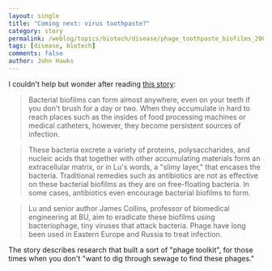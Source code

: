 ```yaml
---
layout: single 
title: "Coming next: virus toothpaste?" 
category: story
permalink: /weblog/topics/biotech/disease/phage_toothpaste_biofilms_2007.html
tags: [disease, biotech] 
comments: false 
author: John Hawks 
---
```



<p>
I couldn't help but wonder after reading <a href="http://www.sciencedaily.com/releases/2007/07/070709111338.htm">this story</a>: 
</p>

<blockquote>Bacterial biofilms can form almost anywhere, even on your teeth if you don't brush for a day or two. When they accumulate in hard to reach places such as the insides of food processing machines or medical catheters, however, they become persistent sources of infection.</blockquote>

<blockquote>These bacteria excrete a variety of proteins, polysaccharides, and nucleic acids that together with other accumulating materials form an extracellular matrix, or in Lu's words, a "slimy layer," that encases the bacteria. Traditional remedies such as antibiotics are not as effective on these bacterial biofilms as they are on free-floating bacteria. In some cases, antibiotics even encourage bacterial biofilms to form.</blockquote>

<blockquote>Lu and senior author James Collins, professor of biomedical engineering at BU, aim to eradicate these biofilms using bacteriophage, tiny viruses that attack bacteria. Phage have long been used in Eastern Europe and Russia to treat infection.</blockquote>

<p>
The story describes research that built a sort of "phage toolkit", for those times when you don't "want to dig through sewage to find these phages." 
</p>

